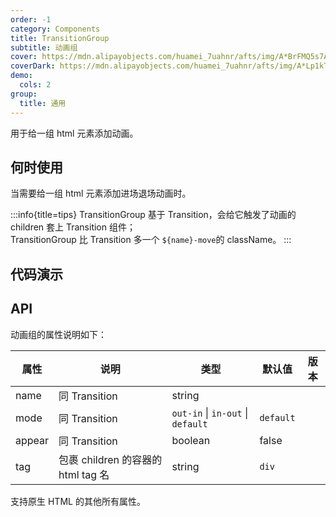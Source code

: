 ```yaml
---
order: -1
category: Components
title: TransitionGroup
subtitle: 动画组
cover: https://mdn.alipayobjects.com/huamei_7uahnr/afts/img/A*BrFMQ5s7AAQAAAAAAAAAAAAADrJ8AQ/original
coverDark: https://mdn.alipayobjects.com/huamei_7uahnr/afts/img/A*Lp1kTYmSsgoAAAAAAAAAAAAADrJ8AQ/original
demo:
  cols: 2
group:
  title: 通用
---
```


用于给一组 html 元素添加动画。

## 何时使用

当需要给一组 html 元素添加进场退场动画时。

:::info{title=tips}
TransitionGroup 基于 Transition，会给它触发了动画的 children 套上 Transition 组件；  
TransitionGroup 比 Transition 多一个 `${name}-move`的 className。
:::

## 代码演示

<!-- prettier-ignore -->
<code src="./demo/all.tsx"></code>

## API

动画组的属性说明如下：

| 属性   | 说明                               | 类型                              | 默认值    | 版本 |
| ------ | ---------------------------------- | --------------------------------- | --------- | ---- |
| name   | 同 Transition                      | string                            |           |      |
| mode   | 同 Transition                      | `out-in` \| `in-out` \| `default` | `default` |      |
| appear | 同 Transition                      | boolean                           | false     |      |
| tag    | 包裹 children 的容器的 html tag 名 | string                            | `div`     |      |

支持原生 HTML 的其他所有属性。
